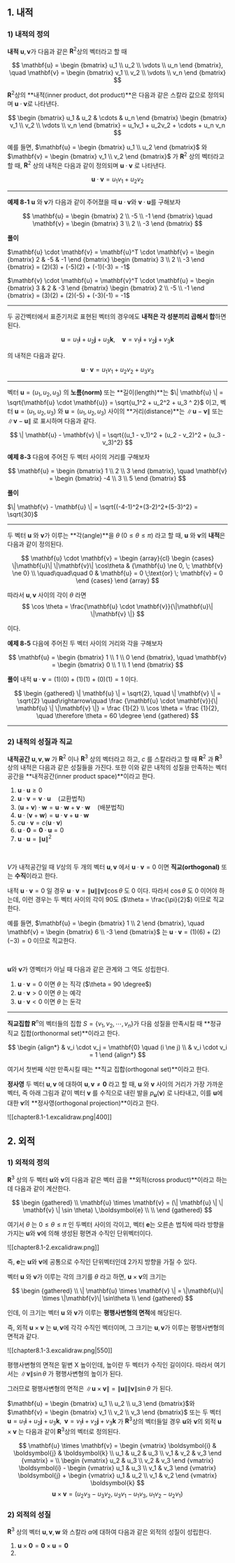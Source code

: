 ## 1. 내적

### 1) 내적의 정의

**내적**
$\mathbf{u}, \mathbf{v}$가 다음과 같은 $\mathbf{R}^2$상의 벡터라고 할 때

$$
\mathbf{u} = \begin {bmatrix} u_1 \\ u_2 \\ \vdots \\ u_n \end {bmatrix}, \quad
\mathbf{v} = \begin {bmatrix} v_1 \\ v_2 \\ \vdots \\ v_n \end {bmatrix}
$$

$\mathbf{R}^2$상의 **내적(inner product, dot product)**은 다음과 같은 스칼라 값으로 정의되며 $\mathbf{u} \cdot \mathbf{v}$로 나타낸다.

$$
\begin {bmatrix} u_1 & u_2 & \cdots & u_n \end {bmatrix}
\begin {bmatrix} v_1 \\ v_2 \\ \vdots \\ v_n \end {bmatrix} =
u_1v_1 + u_2v_2 + \cdots + u_n v_n
$$

예를 들면, $\mathbf{u} = \begin {bmatrix} u_1 \\ u_2 \end {bmatrix}$ 와 $\mathbf{v} = \begin {bmatrix} v_1 \\ v_2 \end {bmatrix}$ 가 $\mathbf{R}^2$ 상의 벡터라고 할 때, $\mathbf{R}^2$ 상의 내적은 다음과 같이 정의되며 $\mathbf{u} \cdot \mathbf{v}$ 로 나타낸다.

$$
\mathbf{u} \cdot \mathbf{v} = u_1v_1 + u_2v_2
$$

---

**예제 8-1**
$\mathbf{u}$ 와 $\mathbf{v}$가 다음과 같이 주어졌을 때 $\mathbf{u} \cdot \mathbf{v}$와 $\mathbf{v} \cdot \mathbf{u}$를 구해보자

$$
\mathbf{u} = \begin {bmatrix} 2 \\ -5 \\ -1 \end {bmatrix} \quad
\mathbf{v} = \begin {bmatrix} 3 \\ 2 \\ -3 \end {bmatrix}
$$

**풀이**

$\mathbf{u} \cdot \mathbf{v} = \mathbf{u}^T \cdot \mathbf{v} = \begin {bmatrix} 2 & -5 & -1 \end {bmatrix} \begin {bmatrix} 3 \\ 2 \\ -3 \end {bmatrix} = (2)(3) + (-5)(2) + (-1)(-3) = -1$

$\mathbf{v} \cdot \mathbf{u} = \mathbf{v}^T \cdot \mathbf{u} = \begin {bmatrix} 3 & 2 & -3 \end {bmatrix} \begin {bmatrix} 2 \\ -5 \\ -1 \end {bmatrix} = (3)(2) + (2)(-5) + (-3)(-1) = -1$

---

두 공간벡터에서 표준기저로 표현된 벡터의 경우에도 **내적은 각 성분끼리 곱해서 합**하면 된다.

$$
\mathbf{u} = u_1 \boldsymbol{i} + u_2 \boldsymbol{j} + u_3 \boldsymbol{k}, \quad
\mathbf{v} = v_1 \boldsymbol{i} + v_2 \boldsymbol{j} + v_3 \boldsymbol{k}
$$

의 내적은 다음과 같다.

$$
\mathbf{u} \cdot \mathbf{v} = u_1v_1 + u_2v_2 + u_3v_3
$$

---

벡터 $\mathbf{u} = (u_1, u_2, u_3)$ 의 **노름(norm)** 또는 **길이(length)**는 $\| \mathbf{u} \| = \sqrt{\mathbf{u} \cdot \mathbf{u}} = \sqrt{u_1^2 + u_2^2 + u_3 ^ 2}$ 이고, 벡터 $\mathbf{u} = (u_1, u_2, u_3)$ 와  $\mathbf{u} = (u_1, u_2, u_3)$ 사이의 **거리(distance)**는 $\| \mathbf{u} - \mathbf{v} \|$ 또는 $\| \mathbf{v} - \mathbf{u} \|$ 로 표시하며 다음과 같다.

$$
\| \mathbf{u} - \mathbf{v} \| = \sqrt{(u_1 - v_1)^2 + (u_2 - v_2)^2 + (u_3 - v_3)^2}
$$

**예제 8-3**
다음에 주어진 두 벡터 사이의 거리를 구해보자

$$
\mathbf{u} = \begin {bmatrix} 1 \\ 2 \\ 3 \end {bmatrix}, \quad
\mathbf{v} = \begin {bmatrix} -4 \\ 3 \\ 5 \end {bmatrix}
$$

**풀이**

$\| \mathbf{v} - \mathbf{u} \| = \sqrt{(-4-1)^2+(3-2)^2+(5-3)^2} = \sqrt{30}$

---

두 벡터 $\mathbf{u}$ 와 $\mathbf{v}$가 이루는 **각(angle)**을 $\theta \; (0 \le \theta \le \pi)$ 라고 할 때, $\mathbf{u}$ 와 $\mathbf{v}$의 **내적**은 다음과 같이 정의된다.

$$
\mathbf{u} \cdot \mathbf{v} =
\begin {array}{cl}
\begin {cases}
\|\mathbf{u}\| \|\mathbf{v}\| \cos\theta & {\mathbf{u} \ne 0, \; \mathbf{v} \ne 0} \\
\quad\quad\quad 0 & \mathbf{u} = 0 \;\text{or} \; \mathbf{v} = 0
\end {cases}
\end {array}
$$

따라서 $\mathbf{u}, \mathbf{v}$ 사이의 각이 $\theta$ 라면 
$$
\cos \theta = \frac{\mathbf{u} \cdot \mathbf{v}}{\|\mathbf{u}\| \|\mathbf{v} \|}
$$

이다.

**예제 8-5**
다음에 주어진 두 벡터 사이의 거리와 각을 구해보자

$$
\mathbf{u} = 
\begin {bmatrix} 1 \\ 1 \\ 0 \end {bmatrix}, \quad
\mathbf{v} = 
\begin {bmatrix} 0 \\ 1 \\ 1 \end {bmatrix}
$$

**풀이**
내적 $\mathbf{u} \cdot \mathbf{v} = (1)(0) + (1)(1) + (0)(1) = 1$ 이다. 

$$
\begin {gathered}
\| \mathbf{u} \| = \sqrt{2}, \quad \| \mathbf{v} \| = \sqrt{2} \quad\rightarrow\quad
\frac {\mathbf{u} \cdot \mathbf{v}}{\| \mathbf{u} \| \|\mathbf{v} \|} =
\frac {1}{2} \\
\cos \theta = \frac {1}{2}, \quad \therefore \theta = 60 \degree
\end {gathered}
$$

---

### 2) 내적의 성질과 직교

**내적공간**
$\mathbf{u}, \mathbf{v}, \mathbf{w}$ 가 $\mathbf{R}^2$ 이나 $\mathbf{R}^3$ 상의 벡터라고 하고, $c$ 를 스칼라라고 할 때 $\mathbf{R}^2$ 과 $\mathbf{R}^3$ 상의 내적은 다음과 같은 성질들을 가진다.
또한 이와 같은 내적의 성질을 만족하는 벡터공간을 **내적공간(inner product space)**이라고 한다.

1. $\mathbf{u} \cdot \mathbf{u} \ge 0$
2. $\mathbf{u} \cdot \mathbf{v} = \mathbf{v} \cdot \mathbf{u} \quad\text{(교환법칙)}$ 
3. $(\mathbf{u} + \mathbf{v}) \cdot \mathbf{w} = \mathbf{u} \cdot \mathbf{w} + \mathbf{v} \cdot \mathbf{w} \quad \text{(배분법칙)}$
4. $\mathbf{u} \cdot (\mathbf{v} + \mathbf{w}) = \mathbf{u} \cdot \mathbf{v} + \mathbf{u} \cdot \mathbf{w}$
5. $c \mathbf{u} \cdot \mathbf{v} = c (\mathbf{u} \cdot \mathbf{v})$
6. $\mathbf{u} \cdot \mathbf{0} = \mathbf{0} \cdot \mathbf{u} = 0$
7. $\mathbf{u} \cdot \mathbf{u} = {\| \mathbf{u} \|}^2$

</br>

$V$가 내적공간일 때 $V$상의 두 개의 벡터 $\mathbf{u}, \mathbf{v}$ 에서 $\mathbf{u} \cdot \mathbf{v} = 0$ 이면 **직교(orthogonal)** 또는 **수직**이라고 한다.

내적 $\mathbf{u} \cdot \mathbf{v} = 0$ 일 경우 $\mathbf{u} \cdot \mathbf{v}  = \| \mathbf{u} \| \| \mathbf{v} \| \cos \theta$ 도 $0$ 이다.
따라서 $\cos \theta$ 도 $0$ 이어야 하는데, 이런 경우는 두 벡터 사이의 각이 90도 ($\theta = \frac{\pi}{2}$) 이므로 직교한다.

예를 들면, $\mathbf{u} = \begin {bmatrix} 1 \\ 2 \end {bmatrix}, \quad \mathbf{v} = \begin {bmatrix} 6 \\ -3 \end {bmatrix}$ 는 $\mathbf{u} \cdot \mathbf{v} = (1)(6) + (2)(-3) = 0$ 이므로 직교한다.

</br>

$\mathbf{u}$와 $\mathbf{v}$가 영벡터가 아닐 때 다음과 같은 관계와 그 역도 성립한다.
1. $\mathbf{u} \cdot \mathbf{v} = 0$ 이면 $\theta$ 는 직각 ($\theta = 90 \degree$)
2. $\mathbf{u} \cdot \mathbf{v} > 0$ 이면 $\theta$ 는 예각
3. $\mathbf{u} \cdot \mathbf{v} < 0$ 이면 $\theta$ 는 둔각

---

**직교집합**
$\mathbf{R}^n$의 벡터들의 집합 $S = \{v_1, v_2, \cdots, v_n\}$가 다음 성질을 만족시킬 때 **정규 직교 집합(orthonormal set)**이라고 한다.

$$
\begin {align*}
& v_i \cdot v_j = \mathbf{0} \quad (i \ne j) \\
& v_i \cdot v_i = 1
\end {align*}
$$

여기서 첫번째 식만 만족시킬 때는 **직교 집합(orthogonal set)**이라고 한다.

**정사영**
두 벡터 $\mathbf{u}, \mathbf{v}$ 에 대하여 $\mathbf{u}, \mathbf{v} \ne \mathbf{0}$ 라고 할 때, $\mathbf{u}$ 와 $\mathbf{v}$ 사이의 거리가 가장 가까운 벡터, 즉 아래 그림과 같이 벡터 $\mathbf{v}$ 를 수직으로 내린 발을 $p_{\mathbf{u}}(\mathbf{v})$ 로 나타내고, 이를 $\mathbf{u}$에 대한 $\mathbf{v}$의 **정사영(orthogonal projection)**이라고 한다.

![[chapter8.1-1.excalidraw.png|400]]

## 2. 외적

### 1) 외적의 정의

$\mathbf{R}^3$ 상의 두 벡터 $\mathbf{u}$와 $\mathbf{v}$의 다음과 같은 벡터 곱을 **외적(cross product)**이라고 하는데 다음과 같이 계산한다.

$$
\begin {gathered}
\\
\mathbf{u} \times \mathbf{v} = (\| \mathbf{u} \| \| \mathbf{v} \| \sin \theta) \,\boldsymbol{e}
\\
\\
\end {gathered}
$$

여기서 $\theta$ 는 $0 \le \theta \le \pi$ 인 두벡터 사이의 각이고, 벡터 $\boldsymbol{e}$는 오른손 법칙에 따라 방향을 가지는 $\mathbf{u}$와 $\mathbf{v}$에 의해 생성된 평면과 수직인 단위벡터이다.

![[chapter8.1-2.excalidraw.png]]

즉, $\boldsymbol{e}$는 $\mathbf{u}$와 $\mathbf{v}$에 공통으로 수직인 단위벡터인데 2가지 방향을 가질 수 있다.

벡터 $\mathbf{u}$ 와 $\mathbf{v}$가 이루는 각의 크기를 $\theta$ 라고 하면, $\mathbf{u} \times \mathbf{v}$의 크기는

$$
\begin {gathered}
\\
\| \mathbf{u} \times \mathbf{v} \| = \|\mathbf{u}\| \times \|\mathbf{v}\| \sin\theta
\\
\end {gathered}
$$

인데, 이 크기는 벡터 $\mathbf{u}$ 와 $\mathbf{v}$가 이루는 **평행사변형의 면적**에 해당된다.

즉, 외적 $\mathbf{u} \times \mathbf{v}$ 는 $\mathbf{u}, \mathbf{v}$에 각각 수직인 벡터이며, 그 크기는 $\mathbf{u}, \mathbf{v}$가 이루는 평행사변형의 면적과 같다.

![[chapter8.1-3.excalidraw.png|550]]

평행사변형의 면적은 밑변 X 높이인데, 높이란 두 벡터가 수직인 길이이다.
따라서 여기서는 $\|\mathbf{v}\| \sin \theta$ 가 평행사변형의 높이가 된다.

그러므로 평행사변형의 면적은 $\| \mathbf{u} \times \mathbf{v} \| = \| \mathbf{u} \| \|\mathbf{v} \| \sin \theta$ 가 된다.

$\mathbf{u} = \begin {bmatrix} u_1 \\ u_2 \\ u_3 \end {bmatrix}$와 $\mathbf{v} = \begin {bmatrix} v_1 \\ v_2 \\ v_3 \end {bmatrix}$ 또는 두 벡터 $\mathbf{u} = u_1 \boldsymbol{i} + u_2 \boldsymbol{j} + u_3 \boldsymbol{k},\;\; \mathbf{v} = v_1 \boldsymbol{i} + v_2 \boldsymbol{j} + v_3 \boldsymbol{k}$ 가 $\mathbf{R}^3$상의 벡터들일
경우 $\mathbf{u}$와 $\mathbf{v}$의 외적 $\mathbf{u} \times \mathbf{v}$ 는 다음과 같이 $\mathbf{R}^3$상의 벡터로 정의된다.

$$
\mathbf{u} \times \mathbf{v} =
\begin {vmatrix} \boldsymbol{i} & \boldsymbol{j} & \boldsymbol{k} \\
u_1 & u_2 & u_3 \\
v_1 & v_2 & v_3
\end {vmatrix} = \\
\begin {vmatrix} u_2 & u_3 \\ v_2 & v_3 \end {vmatrix} \boldsymbol{i} -
\begin {vmatrix} u_1 & u_3 \\ v_1 & v_3 \end {vmatrix} \boldsymbol{j} +
\begin {vmatrix} u_1 & u_2 \\ v_1 & v_2 \end {vmatrix} \boldsymbol{k}
$$
$$
\mathbf{u} \times \mathbf{v} = (u_2v_3 - u_3v_2,\; u_3v_1 - u_1v_3,\; u_1v_2 - u_2v_1)
$$

### 2) 외적의 성질

$\mathbf{R}^3$ 상의 벡터 $\mathbf{u}, \mathbf{v}, \mathbf{w}$ 와 스칼라 $\alpha$에 대하여 다음과 같은 외적의 성질이 성립한다.

1. $\mathbf{u} \times \mathbf{0} = \mathbf{0} \times \mathbf{u} = \mathbf{0}$
2. 